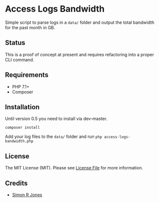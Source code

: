 # Access Logs Bandwidth

Simple script to parse logs in a `data/` folder and output the total bandwidth for the past month in GB.

## Status

This is a proof of concept at present and requires refactoring into a proper CLI command.

## Requirements

* PHP 7.1+
* Composer

## Installation

Until version 0.5 you need to install via dev-master. 

```
composer install
```

Add your log files to the `data/` folder and run `php access-logs-bandwidth.php`

## License

The MIT License (MIT). Please see [License File](LICENSE) for more information.

## Credits

- [Simon R Jones](https://github.com/simonrjones)

